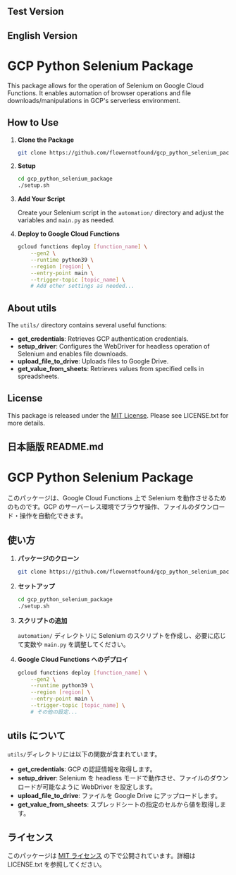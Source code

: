 ## Test Version

## English Version

# GCP Python Selenium Package

This package allows for the operation of Selenium on Google Cloud Functions. It enables automation of browser operations and file downloads/manipulations in GCP's serverless environment.

## How to Use

1. **Clone the Package**

   ```bash
   git clone https://github.com/flowernotfound/gcp_python_selenium_package.git
   ```

2. **Setup**

   ```bash
   cd gcp_python_selenium_package
   ./setup.sh
   ```

3. **Add Your Script**

   Create your Selenium script in the `automation/` directory and adjust the variables and `main.py` as needed.

4. **Deploy to Google Cloud Functions**

   ```bash
   gcloud functions deploy [function_name] \
       --gen2 \
       --runtime python39 \
       --region [region] \
       --entry-point main \
       --trigger-topic [topic_name] \
       # Add other settings as needed...
   ```

## About utils

The `utils/` directory contains several useful functions:

- **get_credentials**: Retrieves GCP authentication credentials.
- **setup_driver**: Configures the WebDriver for headless operation of Selenium and enables file downloads.
- **upload_file_to_drive**: Uploads files to Google Drive.
- **get_value_from_sheets**: Retrieves values from specified cells in spreadsheets.

## License

This package is released under the [MIT License](LICENSE.txt). Please see LICENSE.txt for more details.

## 日本語版 README.md

# GCP Python Selenium Package

このパッケージは、Google Cloud Functions 上で Selenium を動作させるためのものです。GCP のサーバーレス環境でブラウザ操作、ファイルのダウンロード・操作を自動化できます。

## 使い方

1. **パッケージのクローン**

   ```bash
   git clone https://github.com/flowernotfound/gcp_python_selenium_package.git
   ```

2. **セットアップ**

   ```bash
   cd gcp_python_selenium_package
   ./setup.sh
   ```

3. **スクリプトの追加**

   `automation/` ディレクトリに Selenium のスクリプトを作成し、必要に応じて変数や `main.py` を調整してください。

4. **Google Cloud Functions へのデプロイ**

   ```bash
   gcloud functions deploy [function_name] \
       --gen2 \
       --runtime python39 \
       --region [region] \
       --entry-point main \
       --trigger-topic [topic_name] \
       # その他の設定...
   ```

## utils について

`utils/`ディレクトリには以下の関数が含まれています。

- **get_credentials**: GCP の認証情報を取得します。
- **setup_driver**: Selenium を headless モードで動作させ、ファイルのダウンロードが可能なように WebDriver を設定します。
- **upload_file_to_drive**: ファイルを Google Drive にアップロードします。
- **get_value_from_sheets**: スプレッドシートの指定のセルから値を取得します。

## ライセンス

このパッケージは [MIT ライセンス](LICENSE.txt) の下で公開されています。詳細は LICENSE.txt を参照してください。
